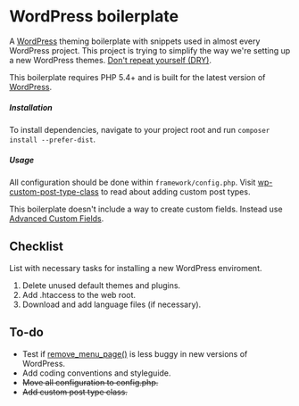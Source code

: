 WordPress boilerplate
=====================

A [WordPress](https://github.com/WordPress/WordPress) theming boilerplate with snippets used in almost every WordPress project. This project is trying to simplify the way we're setting up a new WordPress themes. [Don't repeat yourself (DRY)](http://en.wikipedia.org/wiki/Don't_repeat_yourself).

This boilerplate requires PHP 5.4+ and is built for the latest version of [WordPress](https://github.com/WordPress/WordPress).

##### Installation
To install dependencies, navigate to your project root and run ```composer install --prefer-dist```.

##### Usage
All configuration should be done within `framework/config.php`. Visit [wp-custom-post-type-class](https://github.com/jjgrainger/wp-custom-post-type-class) to read about adding custom post types.

This boilerplate doesn't include a way to create custom fields. Instead use [Advanced Custom Fields](http://www.advancedcustomfields.com/).

Checklist
--------------
List with necessary tasks for installing a new WordPress enviroment.

1. Delete unused default themes and plugins.
2. Add .htaccess to the web root.
3. Download and add language files (if necessary).

To-do
--------------
- Test if [remove_menu_page()](http://codex.wordpress.org/Function_Reference/remove_menu_page) is less buggy in new versions of WordPress.
- Add coding conventions and styleguide.
- ~~Move all configuration to config.php.~~
- ~~Add custom post type class.~~
